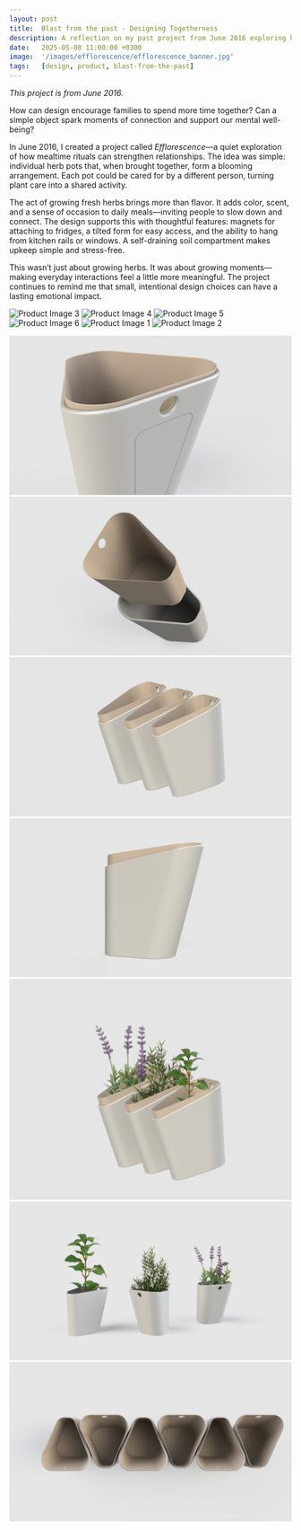 ```yaml
---
layout: post
title:  Blast from the past - Designing Togetherness
description: A reflection on my past project from June 2016 exploring how everyday rituals can bring people closer.
date:   2025-05-08 11:00:00 +0300
image:  '/images/efflorescence/efflorescence_banner.jpg'
tags:   [design, product, blast-from-the-past]
---
```


*This project is from June 2016.*

How can design encourage families to spend more time together? Can a simple object spark moments of connection and support our mental well-being?

In June 2016, I created a project called *Efflorescence*—a quiet exploration of how mealtime rituals can strengthen relationships. The idea was simple: individual herb pots that, when brought together, form a blooming arrangement. Each pot could be cared for by a different person, turning plant care into a shared activity.

The act of growing fresh herbs brings more than flavor. It adds color, scent, and a sense of occasion to daily meals—inviting people to slow down and connect. The design supports this with thoughtful features: magnets for attaching to fridges, a tilted form for easy access, and the ability to hang from kitchen rails or windows. A self-draining soil compartment makes upkeep simple and stress-free.

This wasn’t just about growing herbs. It was about growing moments—making everyday interactions feel a little more meaningful. The project continues to remind me that small, intentional design choices can have a lasting emotional impact.

![Product Image 3]({{site.baseurl}}/images/efflorescence/efflorescence_3.jpg)
![Product Image 4]({{site.baseurl}}/images/efflorescence/efflorescence_4.jpg)
![Product Image 5]({{site.baseurl}}/images/efflorescence/efflorescence_5.jpg)
![Product Image 6]({{site.baseurl}}/images/efflorescence/efflorescence_6.jpg)
![Product Image 1]({{site.baseurl}}/images/efflorescence/efflorescence_1.jpg)
![Product Image 2]({{site.baseurl}}/images/efflorescence/efflorescence_2.jpg)

<div class="gallery-box">
  <div class="gallery">
    <img src="/images/efflorescence/efflorescence_7_1.jpg">
    <img src="/images/efflorescence/efflorescence_7.jpg">
    <img src="/images/efflorescence/efflorescence_8.jpg">
    <img src="/images/efflorescence/efflorescence_9.jpg">
    <img src="/images/efflorescence/efflorescence_10.jpg">
    <img src="/images/efflorescence/efflorescence_11.jpg">
    <img src="/images/efflorescence/efflorescence_12.jpg">
  </div>
</div>
